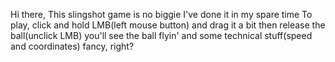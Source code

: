 Hi there,
This slingshot game is no biggie
I've done it in my spare time
To play, click and hold LMB(left mouse button) and drag it a bit then release the ball(unclick LMB) you'll see the ball flyin' and some technical stuff(speed and coordinates)
fancy, right?
